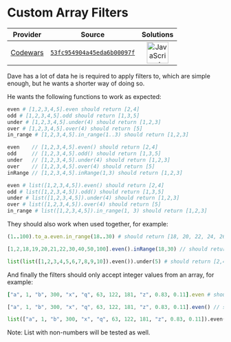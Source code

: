 [_metadata_:generated]: - "true"

# Custom Array Filters

<!-- INFO TABLE BEGIN -->

| Provider                                        | Source                                                                               | Solutions                                                                                                                                                    |
| :---------------------------------------------: | :----------------------------------------------------------------------------------: | :----------------------------------------------------------------------------------------------------------------------------------------------------------: |
| [Codewars](../../../docs/providers/Codewars.md) | [`53fc954904a45eda6b00097f`](https://www.codewars.com/kata/53fc954904a45eda6b00097f) | [<img src="https://res.cloudinary.com/rascaltwo/image/upload/v1631924076/javascript_ehszr7.svg" alt="JavaScript" title="JavaScript" width="50" />](solve.js) |

<!-- INFO TABLE END -->

Dave has a lot of data he is required to apply filters to, which are simple enough, but he wants a shorter way of doing so.

He wants the following functions to work as expected:
```ruby
even # [1,2,3,4,5].even should return [2,4]
odd # [1,2,3,4,5].odd should return [1,3,5]
under # [1,2,3,4,5].under(4) should return [1,2,3]
over # [1,2,3,4,5].over(4) should return [5]
in_range # [1,2,3,4,5].in_range(1..3) should return [1,2,3]
```
```javascript
even    // [1,2,3,4,5].even() should return [2,4]
odd     // [1,2,3,4,5].odd() should return [1,3,5]
under   // [1,2,3,4,5].under(4) should return [1,2,3]
over    // [1,2,3,4,5].over(4) should return [5]
inRange // [1,2,3,4,5].inRange(1,3) should return [1,2,3]
```
```python
even # list([1,2,3,4,5]).even() should return [2,4]
odd # list([1,2,3,4,5]).odd() should return [1,3,5]
under # list([1,2,3,4,5]).under(4) should return [1,2,3]
over # list([1,2,3,4,5]).over(4) should return [5]
in_range # list([1,2,3,4,5]).in_range(1, 3) should return [1,2,3]
```
They should also work when used together, for example:
```ruby
(1..100).to_a.even.in_range(18..30) # should return [18, 20, 22, 24, 26, 28, 30]
```
```javascript
[1,2,18,19,20,21,22,30,40,50,100].even().inRange(18,30) // should return [18, 20, 22, 30]
```
```python
list(list([1,2,3,4,5,6,7,8,9,10]).even()).under(5) # should return [2,4]
```

And finally the filters should only accept integer values from an array, for example:
```ruby
["a", 1, "b", 300, "x", "q", 63, 122, 181, "z", 0.83, 0.11].even # should return [300, 122]
```
```javascript
["a", 1, "b", 300, "x", "q", 63, 122, 181, "z", 0.83, 0.11].even() // should return [300, 122]
```
```python
list(["a", 1, "b", 300, "x", "q", 63, 122, 181, "z", 0.83, 0.11]).even() // should return [300, 122]
```

Note: List with non-numbers will be tested as well.
